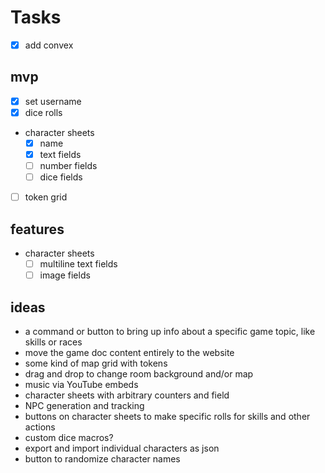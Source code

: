 # Tasks

- [x] add convex

## mvp

- [x] set username
- [x] dice rolls
- character sheets
  - [x] name
  - [x] text fields
  - [ ] number fields
  - [ ] dice fields
- [ ] token grid

## features

- character sheets
  - [ ] multiline text fields
  - [ ] image fields

## ideas

- a command or button to bring up info about a specific game topic, like skills or races
- move the game doc content entirely to the website
- some kind of map grid with tokens
- drag and drop to change room background and/or map
- music via YouTube embeds
- character sheets with arbitrary counters and field
- NPC generation and tracking
- buttons on character sheets to make specific rolls for skills and other actions
- custom dice macros?
- export and import individual characters as json
- button to randomize character names
